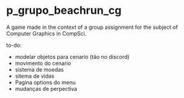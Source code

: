 # p_grupo_beachrun_cg
 A game made in the context of a group assignment for the subject of Computer Graphics in CompSci.


to-do:

- modelar objetos para cenario (tão no discord)
- movimento do cenario
- sistema de moedas
- sitema de vidas
- Pagina options do menu
- mudanças de perpectiva